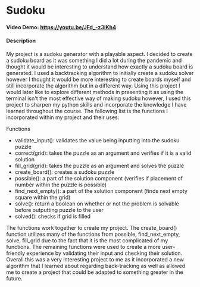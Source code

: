 # Sudoku
#### Video Demo:  https://youtu.be/JFd_-z3iKh4
#### Description
My project is a sudoku generator with a playable aspect. I decided to create a sudoku board as it was something I did a lot during the pandemic and thought it would be interesting to understand how exactly a sudoku board is generated. I used a backtracking algorithm to initially create a sudoku solver however I thought it would be more interesting to create boards myself and still incorporate the algorithm but in a different way. Using this project I would later like to explore different methods in presenting it as using the terminal isn't the most effective way of making sudoku however, I used this project to sharpen my python skills and incorporate the knowledge I have learned throughout the course. The following list is the functions I incorporated within my project and their uses:

Functions
- validate_input(): validates the value being inputting into the sudoku puzzle
- correct(grid): takes the puzzle as an argument and verifies if it is a valid solution
- fill_grid(grid): takes the puzzle as an argument and solves the puzzle
- create_board(): creates a sudoku puzzle
- possible(): a part of the solution component (verifies if placement of number within the puzzle is possible)
- find_next_empty(): a part of the solution component (finds next empty square within the grid)
- solve(): return a boolean on whether or not the problem is solvable before outputting puzzle to the user
- solved(): checks if grid is filled

The functions work together to create my project. The create_board() function utilizes many of the functions from possible, find_next_empty, solve, fill_grid due to the fact that it is the most complicated of my functions. The remaining functions were used to create a more user-friendly experience by validating their input and checking their solution. Overall this was a very interesting project to me as it incorporated a new algorithm that I learned about regarding back-tracking as well as allowed me to create a project that could be adapted to something greater in the future.

